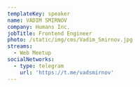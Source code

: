 ```yaml
---
templateKey: speaker
name: VADIM SMIRNOV
company: Humans Inc.
jobTitle: Frontend Engineer
photo: /static/img/cms/Vadim_Smirnov.jpg
streams:
  - Web Meetup
socialNetworks:
  - type: telegram
    url: 'https://t.me/vadsmirnov'
---
```

